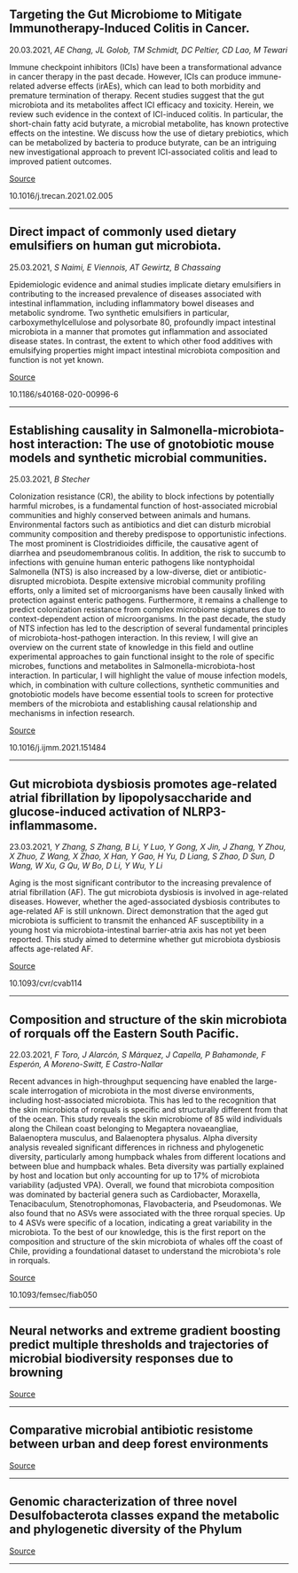 ## Targeting the Gut Microbiome to Mitigate Immunotherapy-Induced Colitis in Cancer.
 20.03.2021, _AE Chang, JL Golob, TM Schmidt, DC Peltier, CD Lao, M Tewari_


Immune checkpoint inhibitors (ICIs) have been a transformational advance in cancer therapy in the past decade. However, ICIs can produce immune-related adverse effects (irAEs), which can lead to both morbidity and premature termination of therapy. Recent studies suggest that the gut microbiota and its metabolites affect ICI efficacy and toxicity. Herein, we review such evidence in the context of ICI-induced colitis. In particular, the short-chain fatty acid butyrate, a microbial metabolite, has known protective effects on the intestine. We discuss how the use of dietary prebiotics, which can be metabolized by bacteria to produce butyrate, can be an intriguing new investigational approach to prevent ICI-associated colitis and lead to improved patient outcomes.

[Source](https://www.sciencedirect.com/science/article/abs/pii/S2405803321000601)

10.1016/j.trecan.2021.02.005

---

## Direct impact of commonly used dietary emulsifiers on human gut microbiota.
 25.03.2021, _S Naimi, E Viennois, AT Gewirtz, B Chassaing_


Epidemiologic evidence and animal studies implicate dietary emulsifiers in contributing to the increased prevalence of diseases associated with intestinal inflammation, including inflammatory bowel diseases and metabolic syndrome. Two synthetic emulsifiers in particular, carboxymethylcellulose and polysorbate 80, profoundly impact intestinal microbiota in a manner that promotes gut inflammation and associated disease states. In contrast, the extent to which other food additives with emulsifying properties might impact intestinal microbiota composition and function is not yet known.

[Source](https://microbiomejournal.biomedcentral.com/articles/10.1186/s40168-020-00996-6)

10.1186/s40168-020-00996-6

---

## Establishing causality in Salmonella-microbiota-host interaction: The use of gnotobiotic mouse models and synthetic microbial communities.
 25.03.2021, _B Stecher_


Colonization resistance (CR), the ability to block infections by potentially harmful microbes, is a fundamental function of host-associated microbial communities and highly conserved between animals and humans. Environmental factors such as antibiotics and diet can disturb microbial community composition and thereby predispose to opportunistic infections. The most prominent is Clostridioides difficile, the causative agent of diarrhea and pseudomembranous colitis. In addition, the risk to succumb to infections with genuine human enteric pathogens like nontyphoidal Salmonella (NTS) is also increased by a low-diverse, diet or antibiotic-disrupted microbiota. Despite extensive microbial community profiling efforts, only a limited set of microorganisms have been causally linked with protection against enteric pathogens. Furthermore, it remains a challenge to predict colonization resistance from complex microbiome signatures due to context-dependent action of microorganisms. In the past decade, the study of NTS infection has led to the description of several fundamental principles of microbiota-host-pathogen interaction. In this review, I will give an overview on the current state of knowledge in this field and outline experimental approaches to gain functional insight to the role of specific microbes, functions and metabolites in Salmonella-microbiota-host interaction. In particular, I will highlight the value of mouse infection models, which, in combination with culture collections, synthetic communities and gnotobiotic models have become essential tools to screen for protective members of the microbiota and establishing causal relationship and mechanisms in infection research.

[Source](https://www.sciencedirect.com/science/article/pii/S1438422121000138)

10.1016/j.ijmm.2021.151484

---

## Gut microbiota dysbiosis promotes age-related atrial fibrillation by lipopolysaccharide and glucose-induced activation of NLRP3-inflammasome.
 23.03.2021, _Y Zhang, S Zhang, B Li, Y Luo, Y Gong, X Jin, J Zhang, Y Zhou, X Zhuo, Z Wang, X Zhao, X Han, Y Gao, H Yu, D Liang, S Zhao, D Sun, D Wang, W Xu, G Qu, W Bo, D Li, Y Wu, Y Li_


Aging is the most significant contributor to the increasing prevalence of atrial fibrillation (AF). The gut microbiota dysbiosis is involved in age-related diseases. However, whether the aged-associated dysbiosis contributes to age-related AF is still unknown. Direct demonstration that the aged gut microbiota is sufficient to transmit the enhanced AF susceptibility in a young host via microbiota-intestinal barrier-atria axis has not yet been reported. This study aimed to determine whether gut microbiota dysbiosis affects age-related AF.

[Source](https://academic.oup.com/cardiovascres/advance-article/doi/10.1093/cvr/cvab114/6184135)

10.1093/cvr/cvab114

---

## Composition and structure of the skin microbiota of rorquals off the Eastern South Pacific.
 22.03.2021, _F Toro, J Alarcón, S Márquez, J Capella, P Bahamonde, F Esperón, A Moreno-Switt, E Castro-Nallar_


Recent advances in high-throughput sequencing have enabled the large-scale interrogation of microbiota in the most diverse environments, including host-associated microbiota. This has led to the recognition that the skin microbiota of rorquals is specific and structurally different from that of the ocean. This study reveals the skin microbiome of 85 wild individuals along the Chilean coast belonging to Megaptera novaeangliae, Balaenoptera musculus, and Balaenoptera physalus. Alpha diversity analysis revealed significant differences in richness and phylogenetic diversity, particularly among humpback whales from different locations and between blue and humpback whales. Beta diversity was partially explained by host and location but only accounting for up to 17% of microbiota variability (adjusted VPA). Overall, we found that microbiota composition was dominated by bacterial genera such as Cardiobacter, Moraxella, Tenacibaculum, Stenotrophomonas, Flavobacteria, and Pseudomonas. We also found that no ASVs were associated with the three rorqual species. Up to 4 ASVs were specific of a location, indicating a great variability in the microbiota. To the best of our knowledge, this is the first report on the composition and structure of the skin microbiota of whales off the coast of Chile, providing a foundational dataset to understand the microbiota's role in rorquals.

[Source](https://academic.oup.com/femsec/advance-article/doi/10.1093/femsec/fiab050/6179854)

10.1093/femsec/fiab050

---

## Neural networks and extreme gradient boosting predict multiple thresholds and trajectories of microbial biodiversity responses due to browning

[Source](https://www.biorxiv.org/content/10.1101/2021.03.22.435765v1.abstract)

---

## Comparative microbial antibiotic resistome between urban and deep forest environments

[Source](https://sfamjournals.onlinelibrary.wiley.com/doi/10.1111/1758-2229.12942)

---

## Genomic characterization of three novel Desulfobacterota classes expand the metabolic and phylogenetic diversity of the Phylum

[Source](https://www.biorxiv.org/content/10.1101/2021.03.22.436540v1.abstract)

---

